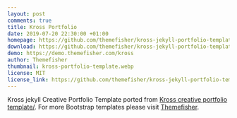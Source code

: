 ```yaml
---
layout: post
comments: true
title: Kross Portfolio
date: 2019-07-20 22:30:00 +01:00
homepage: https://github.com/themefisher/kross-jekyll-portfolio-template
download: https://github.com/themefisher/kross-jekyll-portfolio-template/archive/master.zip
demo: https://demo.themefisher.com/kross
author: Themefisher
thumbnail: kross-portfolio-template.webp
license: MIT
license_link: https://github.com/themefisher/kross-jekyll-portfolio-template/blob/master/LICENSE.txt
---
```


Kross jekyll Creative Portfolio Template ported from [Kross creative portfolio template/](https://themefisher.com/products/kross-creative-portfolio-template/).
For more Bootstrap templates please visit [Themefisher](https://www.themefisher.com).
